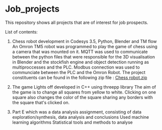 # Job_projects
This repository shows all projects that are of interest for job prospects. 

List of contents:

  1) Chess robot development in Codesys 3.5, Python, Blender and TM flow
       An Omron TM5 robot was programmed to play the game of chess using a camera that was mounted on it.
       MQTT was used to communicate between the python files that were responsible for the 3D visualisation in Blender and the stockfish engine and object detection running as multiproccesses and the PLC.
       Modbus connection was used to communciate between the PLC and the Omron Robot.
     The project constituents can be found in the following zip file : [Chess robot.zip](https://github.com/user-attachments/files/16995889/Chess.robot.zip)
     
  2) The game Lights off developed in C++ using threepp library
       The aim of the game is to change all squares from yellow to white. Clicking on one square also changes the color of the square sharing any borders with the square that's clicked on.
    
  3) Part E which was a data analysis assignment, consisting of data exploration/synthesis, data analysis and conclusions
       Used machine learning algorithms
       Statistical tools and methods to analyse
